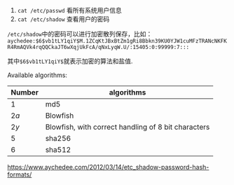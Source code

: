 1. `cat /etc/passwd`   看所有系统用户信息
2. `cat /etc/shadow`   查看用户的密码

`/etc/shadow`中的密码可以进行加密散列保存，比如：
`aychedee:$6$vb1tLY1qiY$M.1ZCqKtJBxBtZm1gRi8Bbkn39KU0YJW1cuMFzTRANcNKFKR4RmAQVk4rqQQCkaJT6wXqjUkFcA/qNxLyqW.U/:15405:0:99999:7:::`

其中`$6$vb1tLY1qiY$`就表示加密的算法和盐值. 

Available algorithms:


|Number |  algorithms|
|------|--------------|
|$1$ | md5 |
|$2a$ | Blowfish |
| $2y$ | Blowfish, with correct handling of 8 bit characters|
| $5$  | sha256 |
| $6$  | sha512 |


https://www.aychedee.com/2012/03/14/etc_shadow-password-hash-formats/
